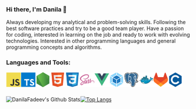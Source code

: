 ### Hi there, I'm Danila 👋

Always developing my analytical and problem-solving skills. Following the best software practices and try to be a good team player. Have a passion for coding, interested in learning on the job and ready to work with evolving technologies. Interested in other programming languages and general programming concepts and algorithms. 

### Languages and Tools:
<img align="left" alt="JavaScript" width="40px" src="https://raw.githubusercontent.com/devicons/devicon/master/icons/javascript/javascript-original.svg" />
<img align="left" alt="TypeScript" width="40px" src="https://raw.githubusercontent.com/devicons/devicon/master/icons/typescript/typescript-original.svg" />
<img align="left" alt="NodeJS" width="40px" src="https://raw.githubusercontent.com/devicons/devicon/master/icons/nodejs/nodejs-original.svg" />

<img align="left" alt="HTML5" width="40px" src="https://raw.githubusercontent.com/devicons/devicon/master/icons/html5/html5-original.svg" />
<img align="left" alt="CSS3" width="40px" src="https://raw.githubusercontent.com/devicons/devicon/master/icons/css3/css3-original.svg" />
<img align="left" alt="SASS" width="40px" src="https://raw.githubusercontent.com/devicons/devicon/master/icons/sass/sass-original.svg" />
<img align="left" alt="VueJs" width="40px" src="https://raw.githubusercontent.com/devicons/devicon/master/icons/vuejs/vuejs-original.svg" />
<img align="left" alt="Webpack" width="40px" src="https://raw.githubusercontent.com/devicons/devicon/master/icons/webpack/webpack-original.svg" />

<img align="left" alt="PostgreSQL" width="40px" src="https://raw.githubusercontent.com/devicons/devicon/master/icons/postgresql/postgresql-original.svg" />
<img align="left" alt="Docker" width="40px" src="https://raw.githubusercontent.com/devicons/devicon/master/icons/docker/docker-original.svg" />
<img align="left" alt="GitLab" width="40px" src="https://raw.githubusercontent.com/devicons/devicon/master/icons/gitlab/gitlab-original.svg" />
<img align="left" alt="C" width="40px" src="https://raw.githubusercontent.com/devicons/devicon/master/icons/c/c-plain.svg" />


<br/><br/><br/>

<img align="left" alt="DanilaFadeev's Github Stats" src="https://github-readme-stats.vercel.app/api?username=DanilaFadeev&show_icons=true&hide_border=true" />

[![Top Langs](https://github-readme-stats.vercel.app/api/top-langs/?username=anuraghazra&layout=compact)](https://github.com/anuraghazra/github-readme-stats)
